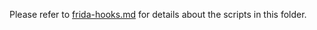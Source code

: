Please refer to [frida-hooks.md](docs/frida-hooks.md) for details about the scripts in this folder.
